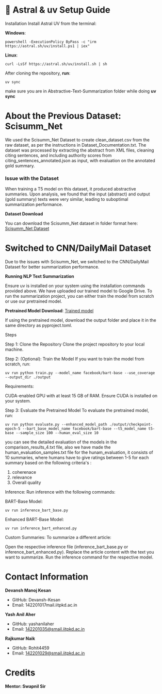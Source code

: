 # 🌌 Astral & uv Setup Guide
Installation
Install Astral UV from the terminal:

**Windows**:

```powershell -ExecutionPolicy ByPass -c "irm https://astral.sh/uv/install.ps1 | iex"```

**Linux**:

```curl -LsSf https://astral.sh/uv/install.sh | sh```

After cloning the repository, 
**run**:

```uv sync```

make sure you are in Abstractive-Text-Summarization folder while doing **uv sync**


# About the Previous Dataset: Scisumm_Net

We used the Scisumm_Net Dataset to create clean_dataset.csv from the raw dataset, as per the instructions in Dataset_Documentation.txt. The dataset was processed by extracting the abstract from XML files, cleaning citing sentences, and including authority scores from citing_sentences_annotated.json as input, with evaluation on the annotated gold summary.

### Issue with the Dataset
When training a T5 model on this dataset, it produced abstractive summaries. Upon analysis, we found that the input (abstract) and output (gold summary) texts were very similar, leading to suboptimal summarization performance.

**Dataset Download**

You can download the Scisumm_Net dataset in folder format here:
[Scisumm_Net Dataset](https://cs.stanford.edu/~myasu/projects/scisumm_net/)

# Switched to CNN/DailyMail Dataset
Due to the issues with Scisumm_Net, we switched to the CNN/DailyMail Dataset for better summarization performance.

**Running NLP Text Summarization**

Ensure uv is installed on your system using the installation commands provided above.
We have uploaded our trained model to Google Drive. To run the summarization project, you can either train the model from scratch or use our pretrained model.

**Pretrained Model Download**: [Trained model](https://drive.google.com/drive/u/0/folders/1XftoDr4d61XltKnR43yhgy6nn9lIwKNh)

If using the pretrained model, download the output folder and place it in the same directory as pyproject.toml.

Steps

Step 1: Clone the Repository
Clone the project repository to your local machine.

Step 2: (Optional): Train the Model
If you want to train the model from scratch, run:

```uv run python train.py --model_name facebook/bart-base --use_coverage --output_dir ./output```

Requirements:

CUDA-enabled GPU with at least 15 GB of RAM.
Ensure CUDA is installed on your system.

Step 3: Evaluate the Pretrained Model
To evaluate the pretrained model, run:

```uv run python evaluate.py --enhanced_model_path ./output/checkpoint-epoch-5 --bart_base_model_name facebook/bart-base --t5_model_name t5-base --sample_size 100 --human_eval_size 10```

you can see the detailed evaluation of the models in the comparison_results_4.txt file, also we have made the human_evaluation_samples.txt file for the hunam_evaluation, it consists of 10 summaries, where humans have to give ratings between 1-5 for each summary based on the following criteria's :

1. coherenace
2. relevance
3. Overall quality

Inference: Run inference with the following commands:

BART-Base Model:

```uv run inference_bart_base.py```

Enhanced BART-Base Model:

```uv run inference_bart_enhanced.py```

Custom Summaries: To summarize a different article:

Open the respective inference file (inference_bart_base.py or inference_bart_enhanced.py).
Replace the article content with the text you want to summarize.
Run the inference command for the respective model.


# Contact Information

**Devansh Manoj Kesan**
 - GitHub: Devansh-Kesan
 - Email: 142201017mail.iitpkd.ac.in

**Yash Anil Aher**
 - GitHub: yashanilaher
 - Email: 142201035@smail.iitpkd.ac.in

**Rajkumar Naik**
 - GitHub: Rohit4459
 - Email: 142201029@smail.iitpkd.ac.in


# Credits

**Mentor: Swapnil Sir**